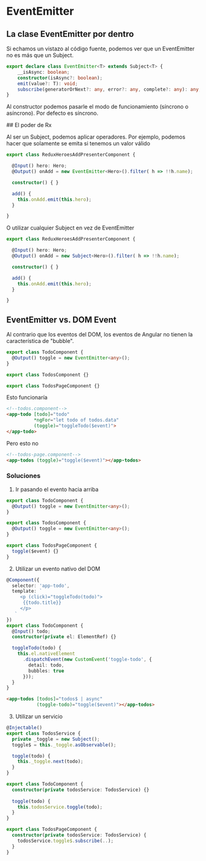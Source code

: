 # EventEmitter

## La clase EventEmitter por dentro

Si echamos un vistazo al código fuente, podemos ver que un EventEmitter no es más que un Subject.

```typescript
export declare class EventEmitter<T> extends Subject<T> {
    __isAsync: boolean;
    constructor(isAsync?: boolean);
    emit(value?: T): void;
    subscribe(generatorOrNext?: any, error?: any, complete?: any): any;
}
```

Al constructor podemos pasarle el modo de funcionamiento (síncrono o asíncrono). Por defecto es síncrono.

## El poder de Rx

Al ser un Subject, podemos aplicar operadores. Por ejemplo, podemos hacer que solamente se emita si tenemos un valor válido

```typescript
export class ReduxHeroesAddPresenterComponent {

  @Input() hero: Hero;
  @Output() onAdd = new EventEmitter<Hero>().filter( h => !!h.name);

  constructor() { }

  add() {
    this.onAdd.emit(this.hero);
  }

}
```

O utilizar cualquier Subject en vez de EventEmitter

```typescript
export class ReduxHeroesAddPresenterComponent {

  @Input() hero: Hero;
  @Output() onAdd = new Subject<Hero>().filter( h => !!h.name);

  constructor() { }

  add() {
    this.onAdd.emit(this.hero);
  }

}
```

## EventEmitter vs. DOM Event

Al contrario que los eventos del DOM, los eventos de Angular no tienen la característica de "bubble".  

```typescript
export class TodoComponent {
  @Output() toggle = new EventEmitter<any>();
}

export class TodosComponent {}

export class TodosPageComponent {}
```

Esto funcionaría

```html
<!--todos.component-->
<app-todo [todo]="todo"
          *ngFor="let todo of todos.data"
          (toggle)="toggleTodo($event)">
</app-todo>
```

Pero esto no

```html
<!--todos-page.component-->
<app-todos (toggle)="toggle($event)"></app-todos>
```

### Soluciones

1. Ir pasando el evento hacia arriba

```typescript
export class TodoComponent {
  @Output() toggle = new EventEmitter<any>();
}

export class TodosComponent {
  @Output() toggle = new EventEmitter<any>();
}

export class TodosPageComponent {
  toggle($event) {}
}
```

2. Utilizar un evento nativo del DOM

```typescript
@Component({
  selector: 'app-todo',
  template: `
     <p (click)="toggleTodo(todo)">
      {{todo.title}}
     </p>
   `
})
export class TodoComponent {
  @Input() todo;
  constructor(private el: ElementRef) {}

  toggleTodo(todo) {
    this.el.nativeElement
      .dispatchEvent(new CustomEvent('toggle-todo', {
        detail: todo,
        bubbles: true
      }));
  }
}
```

```html
<app-todos [todos]="todos$ | async"
           (toggle-todo)="toggle($event)"></app-todos>
```

3. Utilizar un servicio

```typescript
@Injectable()
export class TodosService {
  private _toggle = new Subject();
  toggle$ = this._toggle.asObservable();

  toggle(todo) {
    this._toggle.next(todo);
  }
}

export class TodoComponent {
  constructor(private todosService: TodosService) {}
  
  toggle(todo) {
    this.todosService.toggle(todo);
  }
}

export class TodosPageComponent {
  constructor(private todosService: TodosService) {
    todosService.toggle$.subscribe(..);
  }
}
```
